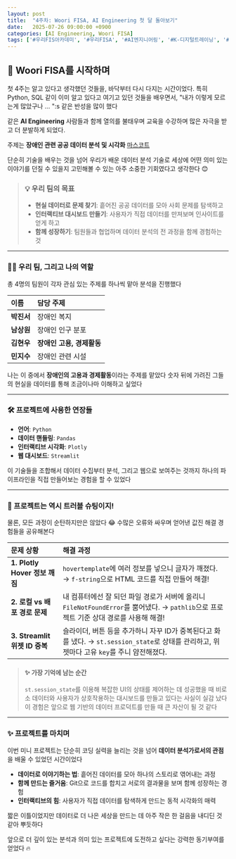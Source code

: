 ```yaml
---
layout: post
title:  "4주차: Woori FISA, AI Engineering 첫 달 돌아보기"
date:   2025-07-26 09:00:00 +0900
categories: [AI Engineering, Woori FISA]
tags: ['#우리FIS아카데미', '#우리FISA', '#AI엔지니어링', '#K-디지털트레이닝', '#우리에프아이에스', '#글로벌소프트웨어캠퍼스']
---
```


## 🚀 Woori FISA를 시작하며

첫 4주는 알고 있다고 생각했던 것들을, 바닥부터 다시 다지는 시간이었다.
특히 Python, SQL 같이 이미 알고 있다고 여기고 있던 것들을 배우면서, "내가 이렇게 모르는게 많았구나 ... ":s 같은 반성을 많이 했다

같은 **AI Engineering** 사람들과 함께 열의를 불태우며 교육을 수강하며 많은 자극을 받고 더 분발하게 되었다.

주제는 **장애인 관련 공공 데이터 분석 및 시각화**
[마스코트](./images/푸딩_쿠.jpg)

단순히 기술을 배우는 것을 넘어
우리가 배운 데이터 분석 기술로
세상에 어떤 의미 있는 이야기를 던질 수 있을지 고민해볼 수 있는
아주 소중한 기회였다고 생각한다 😊

> ### 💡 우리 팀의 목표
> - **현실 데이터로 문제 찾기**: 흩어진 공공 데이터를 모아 사회 문제를 탐색하고
> - **인터랙티브 대시보드 만들기**: 사용자가 직접 데이터를 만져보며 인사이트를 얻게 하고
> - **함께 성장하기**: 팀원들과 협업하며 데이터 분석의 전 과정을 함께 경험하는 것

---

### 🧑‍💻 우리 팀, 그리고 나의 역할

총 4명의 팀원이 각자 관심 있는 주제를 하나씩 맡아 분석을 진행했다

| 이름 | 담당 주제 |
| :--- | :--- |
| **박진서** | 장애인 복지 |
| **남상원** | 장애인 인구 분포 |
| **김현우** | **장애인 고용, 경제활동** |
| **민지수** | 장애인 관련 시설 |

나는 이 중에서 **장애인의 고용과 경제활동**이라는 주제를 맡았다
숫자 뒤에 가려진 그들의 현실을
데이터를 통해 조금이나마 이해하고 싶었다

---

### 🛠️ 프로젝트에 사용한 연장들

- **언어**: `Python`
- **데이터 핸들링**: `Pandas`
- **인터랙티브 시각화**: `Plotly`
- **웹 대시보드**: `Streamlit`

이 기술들을 조합해서
데이터 수집부터 분석, 그리고 웹으로 보여주는 것까지
하나의 파이프라인을 직접 만들어보는 경험을 할 수 있었다

---

### 🤯 프로젝트는 역시 트러블 슈팅이지!

물론, 모든 과정이 순탄하지만은 않았다 😂
수많은 오류와 싸우며 얻어낸 값진 해결 경험들을 공유해본다

| 문제 상황 | 해결 과정 |
| :--- | :--- |
| **1. Plotly Hover 정보 깨짐** | `hovertemplate`에 여러 정보를 넣으니 글자가 깨졌다. → `f-string`으로 HTML 코드를 직접 만들어 해결! |
| **2. 로컬 vs 배포 경로 문제** | 내 컴퓨터에선 잘 되던 파일 경로가 서버에 올리니 `FileNotFoundError`를 뿜어냈다. → `pathlib`으로 프로젝트 기준 상대 경로를 사용해 해결! |
| **3. Streamlit 위젯 ID 중복** | 슬라이더, 버튼 등을 추가하니 자꾸 ID가 중복된다고 화를 냈다. → `st.session_state`로 상태를 관리하고, 위젯마다 고유 `key`를 주니 얌전해졌다. |

> #### ✨ 가장 기억에 남는 순간
> `st.session_state`를 이용해 복잡한 UI의 상태를 제어하는 데 성공했을 때
> 비로소 데이터와 사용자가 상호작용하는 대시보드를 만들고 있다는 사실이 실감 났다
> 이 경험은 앞으로 웹 기반의 데이터 프로덕트를 만들 때 큰 자산이 될 것 같다

---

### ✨ 프로젝트를 마치며

이번 미니 프로젝트는 단순히 코딩 실력을 늘리는 것을 넘어
**데이터 분석가로서의 관점**을 배울 수 있었던 시간이었다

- **데이터로 이야기하는 법**: 흩어진 데이터를 모아 하나의 스토리로 엮어내는 과정
- **함께 만드는 즐거움**: Git으로 코드를 합치고 서로의 결과물을 보며 함께 성장하는 경험
- **인터랙티브의 힘**: 사용자가 직접 데이터를 탐색하게 만드는 동적 시각화의 매력

짧은 이틀이었지만
데이터로 더 나은 세상을 만드는 데
아주 작은 한 걸음을 내디딘 것 같아 뿌듯하다

앞으로 더 깊이 있는 분석과 의미 있는 프로젝트에 도전하고 싶다는
강력한 동기부여를 얻었다 🔥
